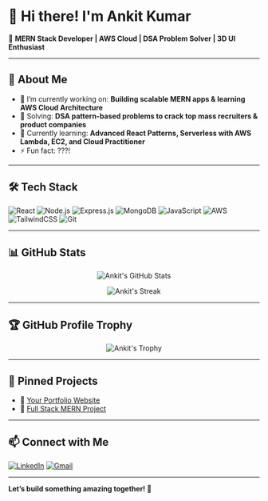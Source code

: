 # 👋 Hi there! I'm Ankit Kumar

🌟 **MERN Stack Developer | AWS Cloud | DSA Problem Solver | 3D UI Enthusiast**

---

## 🚀 About Me

- 🔭 I’m currently working on: **Building scalable MERN apps & learning AWS Cloud Architecture**
- 🎯 Solving: **DSA pattern-based problems to crack top mass recruiters & product companies**
- 🌱 Currently learning: **Advanced React Patterns, Serverless with AWS Lambda, EC2, and Cloud Practitioner**
- ⚡ Fun fact: ???!

---

## 🛠️ Tech Stack

![React](https://img.shields.io/badge/-React-61DAFB?style=flat&logo=react&logoColor=black)
![Node.js](https://img.shields.io/badge/-Node.js-339933?style=flat&logo=node.js&logoColor=white)
![Express.js](https://img.shields.io/badge/-Express.js-000000?style=flat&logo=express&logoColor=white)
![MongoDB](https://img.shields.io/badge/-MongoDB-47A248?style=flat&logo=mongodb&logoColor=white)
![JavaScript](https://img.shields.io/badge/-JavaScript-F7DF1E?style=flat&logo=javascript&logoColor=black)
![AWS](https://img.shields.io/badge/-AWS-FF9900?style=flat&logo=amazonaws&logoColor=white)
![TailwindCSS](https://img.shields.io/badge/-TailwindCSS-38B2AC?style=flat&logo=tailwind-css&logoColor=white)
![Git](https://img.shields.io/badge/-Git-F05032?style=flat&logo=git&logoColor=white)

---

## 📊 GitHub Stats

<p align="center">
  <img src="https://github-readme-stats.vercel.app/api?username=Ankitkumar6398&show_icons=true&theme=radical" alt="Ankit's GitHub Stats" />
</p>

<p align="center">
  <img src="https://github-readme-streak-stats.herokuapp.com/?user=Ankit_Kumar6398&theme=radical" alt="Ankit's Streak" />
</p>

---

## 🏆 GitHub Profile Trophy

<p align="center">
  <img src="https://github-profile-trophy.vercel.app/?username=Ankitkumar6398&theme=onedark" alt="Ankit's Trophy" />
</p>

---

## 📌 Pinned Projects

- 🔗 [Your Portfolio Website](https://portfolio-mu-pearl-27.vercel.app/)
- 🔗 [Full Stack MERN Project](https://github.com/Ankitkumar6398/job_portal)

---

## 📫 Connect with Me

[![LinkedIn](https://img.shields.io/badge/-LinkedIn-0077B5?style=flat&logo=linkedin&logoColor=white)](https://www.linkedin.com/in/ankit-kumar6398/)
[![Gmail](https://img.shields.io/badge/-Gmail-EA4335?style=flat&logo=gmail&logoColor=white)](mailto:ankitsingh7310756664@gmail.com)

---

**Let’s build something amazing together! 🚀**
